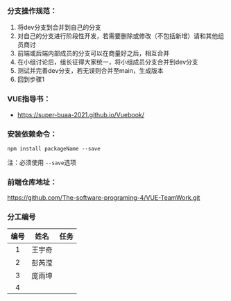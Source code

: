 ### 分支操作规范：

1. 将dev分支到合并到自己的分支
2. 对自己的分支进行阶段性开发，若需要删除或修改（不包括新增）请和其他组员商讨
3. 前端或后端内部成员的分支可以在商量好之后，相互合并
4. 在小组讨论后，组长征得大家统一，将小组成员分支合并到dev分支
5. 测试并完善dev分支，若无误则合并至main，生成版本
6. 回到步骤1

### VUE指导书：

- https://super-buaa-2021.github.io/Vuebook/

### 安装依赖命令：

`npm install packageName --save`

注：必须使用 `--save`选项

### 前端仓库地址：

https://github.com/The-software-programing-4/VUE-TeamWork.git

### 分工编号

| 编号 |  姓名  | 任务 |
| :--: | :----: | :--: |
|  1   | 王宇奇 |      |
|  2   | 彭芮滢 |      |
|  3   | 庞雨坤 |      |
|  4   |        |      |

